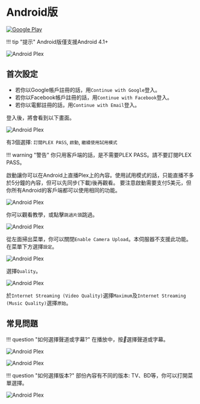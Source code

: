 # Android版

[![Google Play](img/google-play-badge.png)](https://play.google.com/store/apps/details?id=com.plexapp.android&hl=zh_TW)

!!! tip "提示"
    Android版僅支援Android 4.1+

![Android Plex](img/android/001.png)

## 首次設定

* 若你以Google帳戶註冊的話，用`Continue with Google`登入。
* 若你以Facebook帳戶註冊的話，用`Continue with Facebook`登入。
* 若你以電郵註冊的話，用`Continue with Email`登入。

登入後，將會看到以下畫面。

![Android Plex](img/android/002.png)

有3個選擇: `訂閱PLEX PASS`, `啟動`, `繼續使用試用模式`

!!! warning "警告"
    你只用客戶端的話，是不需要PLEX PASS。請不要訂閱PLEX PASS。
    
啟動讓你可以在Android上直播Plex上的內容。使用試用模式的話，只能直播不多於5分鐘的內容，但可以先同步(下載)後再觀看。
要注意啟動需要支付5美元，但你所有Android的客戶端都可以使用相同的功能。

![Android Plex](img/android/003.png)

你可以觀看教學，或點擊`跳過片頭`跳過。

![Android Plex](img/android/004.png)

從左面掃出菜單，你可以關閉`Enable Camera Upload`。本伺服器不支援此功能。
在菜單下方選擇`設定`。

![Android Plex](img/android/005.png)

選擇`Quality`。

![Android Plex](img/android/006.png)

於`Internet Streaming (Video Quality)`選擇`Maximum`及`Internet Streaming (Music Quality)`選擇`原始`。

## 常見問題

!!! question "如何選擇聲道或字幕?"
    在播放中，按<i class="md-icon">&#xE8B8;</i>選擇聲道或字幕。

![Android Plex](img/android/011.png)

![Android Plex](img/android/012.png)

!!! question "如何選擇版本?"
    部份內容有不同的版本: TV、BD等，你可以打開菜單選擇。

![Android Plex](img/android/010.png)

